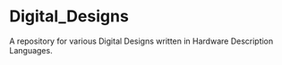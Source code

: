 # Digital_Designs
A repository for various Digital Designs written in Hardware Description Languages.
